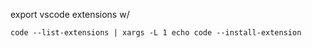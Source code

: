 export vscode extensions w/

```
code --list-extensions | xargs -L 1 echo code --install-extension
```
